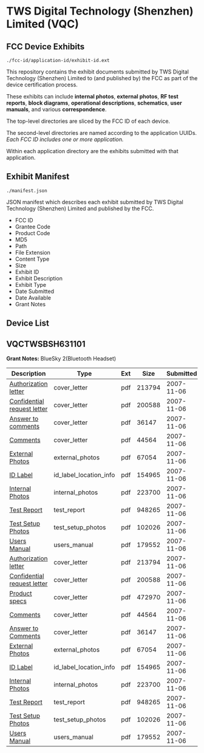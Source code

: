 # TWS Digital Technology (Shenzhen) Limited (VQC)
## FCC Device Exhibits

```
./fcc-id/application-id/exhibit-id.ext
```

This repository contains the exhibit documents submitted by TWS Digital Technology (Shenzhen) Limited to (and published by) the FCC as part of the device certification process.

These exhibits can include **internal photos**, **external photos**, **RF test reports**, **block diagrams**, **operational descriptions**, **schematics**, **user manuals**, and various **correspondence**.

The top-level directories are sliced by the FCC ID of each device.

The second-level directories are named according to the application UUIDs. *Each FCC ID includes one or more application.*

Within each application directory are the exhibits submitted with that application. 

## Exhibit Manifest

```
./manifest.json
```

JSON manifest which describes each exhibit submitted by TWS Digital Technology (Shenzhen) Limited and published by the FCC.

- FCC ID
- Grantee Code
- Product Code
- MD5
- Path
- File Extension
- Content Type
- Size
- Exhibit ID
- Exhibit Description
- Exhibit Type
- Date Submitted
- Date Available
- Grant Notes

## Device List
## VQCTWSBSH631101
**Grant Notes:** BlueSky 2(Bluetooth Headset)

| Description | Type | Ext | Size | Submitted | Available |
| ----------- | ---- | --- | ---- | --------- | --------- |
| [Authorization letter](VQCTWSBSH631101/5d0c7ea320e9a7722787df7187f0660f/864487.pdf) | cover_letter | pdf | 213794 | 2007-11-06 | 2007-11-06 |
| [Confidential request letter](VQCTWSBSH631101/5d0c7ea320e9a7722787df7187f0660f/864488.pdf) | cover_letter | pdf | 200588 | 2007-11-06 | 2007-11-06 |
| [Answer to comments](VQCTWSBSH631101/5d0c7ea320e9a7722787df7187f0660f/864495.pdf) | cover_letter | pdf | 36147 | 2007-11-06 | 2007-11-06 |
| [Comments](VQCTWSBSH631101/5d0c7ea320e9a7722787df7187f0660f/864494.pdf) | cover_letter | pdf | 44564 | 2007-11-06 | 2007-11-06 |
| [External Photos](VQCTWSBSH631101/5d0c7ea320e9a7722787df7187f0660f/864485.pdf) | external_photos | pdf | 67054 | 2007-11-06 | 2007-11-06 |
| [ID Label](VQCTWSBSH631101/5d0c7ea320e9a7722787df7187f0660f/864484.pdf) | id_label_location_info | pdf | 154965 | 2007-11-06 | 2007-11-06 |
| [Internal Photos](VQCTWSBSH631101/5d0c7ea320e9a7722787df7187f0660f/864483.pdf) | internal_photos | pdf | 223700 | 2007-11-06 | 2007-11-06 |
| [Test Report](VQCTWSBSH631101/5d0c7ea320e9a7722787df7187f0660f/864480.pdf) | test_report | pdf | 948265 | 2007-11-06 | 2007-11-06 |
| [Test Setup Photos](VQCTWSBSH631101/5d0c7ea320e9a7722787df7187f0660f/864479.pdf) | test_setup_photos | pdf | 102026 | 2007-11-06 | 2007-11-06 |
| [Users Manual](VQCTWSBSH631101/5d0c7ea320e9a7722787df7187f0660f/864478.pdf) | users_manual | pdf | 179552 | 2007-11-06 | 2007-11-06 |
| [Authorization letter](VQCTWSBSH631101/33842900332d04c58c10e9fcd210ea5f/864487.pdf) | cover_letter | pdf | 213794 | 2007-11-06 | 2007-11-06 |
| [Confidential request letter](VQCTWSBSH631101/33842900332d04c58c10e9fcd210ea5f/864488.pdf) | cover_letter | pdf | 200588 | 2007-11-06 | 2007-11-06 |
| [Product specs](VQCTWSBSH631101/33842900332d04c58c10e9fcd210ea5f/864489.pdf) | cover_letter | pdf | 472970 | 2007-11-06 | 2007-11-06 |
| [Comments](VQCTWSBSH631101/33842900332d04c58c10e9fcd210ea5f/864494.pdf) | cover_letter | pdf | 44564 | 2007-11-06 | 2007-11-06 |
| [Answer to Comments](VQCTWSBSH631101/33842900332d04c58c10e9fcd210ea5f/864495.pdf) | cover_letter | pdf | 36147 | 2007-11-06 | 2007-11-06 |
| [External Photos](VQCTWSBSH631101/33842900332d04c58c10e9fcd210ea5f/864485.pdf) | external_photos | pdf | 67054 | 2007-11-06 | 2007-11-06 |
| [ID Label](VQCTWSBSH631101/33842900332d04c58c10e9fcd210ea5f/864484.pdf) | id_label_location_info | pdf | 154965 | 2007-11-06 | 2007-11-06 |
| [Internal Photos](VQCTWSBSH631101/33842900332d04c58c10e9fcd210ea5f/864483.pdf) | internal_photos | pdf | 223700 | 2007-11-06 | 2007-11-06 |
| [Test Report](VQCTWSBSH631101/33842900332d04c58c10e9fcd210ea5f/864480.pdf) | test_report | pdf | 948265 | 2007-11-06 | 2007-11-06 |
| [Test Setup Photos](VQCTWSBSH631101/33842900332d04c58c10e9fcd210ea5f/864479.pdf) | test_setup_photos | pdf | 102026 | 2007-11-06 | 2007-11-06 |
| [Users Manual](VQCTWSBSH631101/33842900332d04c58c10e9fcd210ea5f/864478.pdf) | users_manual | pdf | 179552 | 2007-11-06 | 2007-11-06 |
